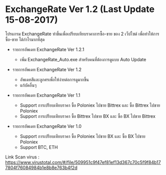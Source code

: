 # ExchangeRate Ver 1.2 (Last Update 15-08-2017)
โปรแกรม ExchangeRate ทำขึ้นเพื่อเปรียบเทียบราคาการซื้อ-ขาย ของ 2 เว็ปไซต์ เพื่อทำให้การซื้อ-ขาย ได้กำไรมากที่สุด
- รายการอัพเดท ExchangeRate Ver 1.2.1
   - เพิ่ม ExchangeRate_Auto.exe สำหรับคนที่ต้องการดูแบบ Auto Update
   
- รายการอัพเดท ExchangeRate Ver 1.2
   - อัพเดทสีและลูกศรเพื่อให้ง่ายต่อการดูมากขึ้น
   - แก้บัคอื่นๆ
   
- รายการอัพเดท ExchangeRate Ver 1.1
   - Support การเปรียบเทียบราคา ซื้อ Poloniex ไปขาย Bittrex และ ซื้อ Bittrex ไปขาย Poloniex
   - Support การเปรียบเทียบราคา ซื้อ Bittrex ไปขาย BX และ ซื้อ BX ไปขาย Bittrex
   
- รายการอัพเดท ExchangeRate Ver 1.0
   - Support การเปรียบเทียบราคา ซื้อ Poloniex ไปขาย BX และ ซื้อ BX ไปขาย Poloniex
   - Support BTC, ETH
   
Link Scan virus : https://www.virustotal.com/#/file/509951c9f47ef81ef13d367c70c5f9f84b177804f76084984b1e8b8e763b4f2d
